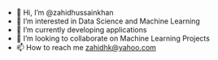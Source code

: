- 👋 Hi, I’m @zahidhussainkhan
- 👀 I’m interested in Data Science and Machine Learning
- 🌱 I’m currently developing applications
- 💞️ I’m looking to collaborate on Machine Learning Projects
- 📫 How to reach me zahidhk@yahoo.com

<!---
zahidhussainkhan/zahidhussainkhan is a ✨ special ✨ repository because its `README.md` (this file) appears on your GitHub profile.
You can click the Preview link to take a look at your changes.
--->

